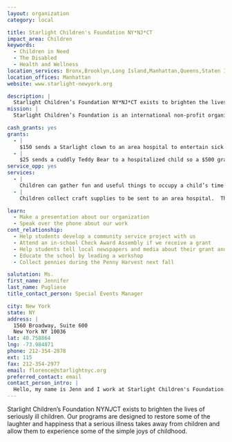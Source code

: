 ```yaml
---
layout: organization
category: local

title: Starlight Children's Foundation NY*NJ*CT
impact_area: Children
keywords: 
  - Children in Need
  - The Disabled
  - Health and Wellness
location_services: Bronx,Brooklyn,Long Island,Manhattan,Queens,Staten Island,Greater New York,Outside NYC
location_offices: Manhattan
website: www.starlight-newyork.org

description: |
  Starlight Children’s Foundation NY*NJ*CT exists to brighten the lives of seriously ill children.  Our programs are designed to restore some of the laughter and happiness that a serious illness takes away from children and allow them to experience some of the simple joys of childhood.  
mission: |
  Starlight Children’s Foundation is an international non-profit organization dedicated to improving the quality of life for seriously ill children and their families. Working with more than 1000 hospitals, the Foundation provides an impressive menu of both in-hospital and outpatient programs and services. A leader in delivering distractive entertainment, Starlight's programs benefit over 100,000 children each month.

cash_grants: yes
grants: 
  - |
    $150 sends a Starlight clown to an area hospital to entertain sick children.  Bringing fun and laughter to hospital gatherings and directly to a child's bedsides are all a part of what they do.    
  - |
    $25 sends a cuddly Teddy Bear to a hospitalized child so a $500 grant would provide 20 teddy bears for children.  Sending a cuddly Teddy Bear to a hospitalized child suffering from a serious illness can make a world of difference.  A Teddy Bear can provide the support and comfort a child needs during a scary doctors’ appointment, ease their nervousness before a surgery and cuddle with them in recovery.
service_opp: yes
services: 
  - |
    Children can gather fun and useful things to occupy a child’s time and attention while in the hospital, such as small stuffed animals, crayons, coloring books, puzzles, hand sanitizers, tissues, toothbrushes, etc.  These items are placed into a small child’s backpack that Starlight provides and are then given to children when they enter the hospital.
  - |
    Children collect craft supplies to be sent to an area hospital.  These craft supplies such as crayons, coloring books, beads, pipe cleaners, tissue paper etc. enable hospitalized children to create art works and have fun while in the hospital.  Craft projects offer fun and much needed distraction.  

learn: 
  - Make a presentation about our organization
  - Speak over the phone about our work
cont_relationship: 
  - Help students develop a community service project with us
  - Attend an in-school Check Award Assembly if we receive a grant
  - Help students tell local newspapers and media about their grant and/or project with us
  - Educate the school by leading a workshop
  - Collect pennies during the Penny Harvest next fall

salutation: Ms.
first_name: Jennifer
last_name: Pugliese
title_contact_person: Special Events Manager

city: New York
state: NY
address: |
  1560 Broadway, Suite 600  
  New York NY 10036
lat: 40.758864
lng: -73.984871
phone: 212-354-2878
ext: 115
fax: 212-354-2977
email: florence@starlightnyc.org
preferred_contact: email
contact_person_intro: |
  Hello, my name is Jenn and I work at Starlight Children's Foundation.  My job is to plan and execute fundraising events that help raise money to run the programs that brighten the lives of seriously ill children.  I have been here for six months and love the work I do as it helps make life better for children challenged with illness or disability.
---
```

Starlight Children’s Foundation NY*NJ*CT exists to brighten the lives of seriously ill children.  Our programs are designed to restore some of the laughter and happiness that a serious illness takes away from children and allow them to experience some of the simple joys of childhood.  